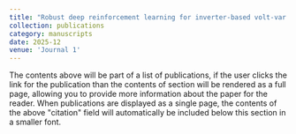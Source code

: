 ```yaml
---
title: "Robust deep reinforcement learning for inverter-based volt-var control in partially observable distribution networks"
collection: publications
category: manuscripts
date: 2025-12
venue: 'Journal 1'
---
```

The contents above will be part of a list of publications, if the user clicks the link for the publication than the contents of section will be rendered as a full page, allowing you to provide more information about the paper for the reader. When publications are displayed as a single page, the contents of the above "citation" field will automatically be included below this section in a smaller font.
